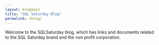 ```yaml
---
layout: blogmain
title: "SQL Saturday Blog"
permalink: /blog/
---
```

Welcome to the SQLSaturday blog, which has links and documents related to the SQL Saturday brand and the non profit corporation.

